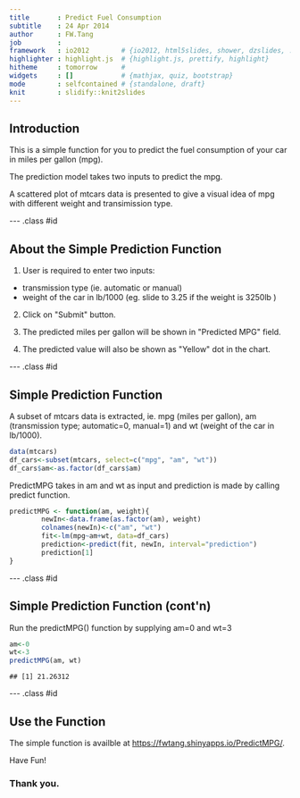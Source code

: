 ```yaml
---
title       : Predict Fuel Consumption
subtitle    : 24 Apr 2014
author      : FW.Tang
job         : 
framework   : io2012        # {io2012, html5slides, shower, dzslides, ...}
highlighter : highlight.js  # {highlight.js, prettify, highlight}
hitheme     : tomorrow      # 
widgets     : []            # {mathjax, quiz, bootstrap}
mode        : selfcontained # {standalone, draft}
knit        : slidify::knit2slides
---
```


## Introduction

This is a simple function for you to predict the fuel consumption of your car in miles per gallon (mpg).

The prediction model takes two inputs to predict the mpg.

A scattered plot of mtcars data is presented to give a visual idea of mpg with different weight and transimission type.


--- .class #id 

## About the Simple Prediction Function

1. User is required to enter two inputs:
 - transmission type (ie. automatic or manual)
 - weight of the car in lb/1000 (eg. slide to 3.25 if the weight is 3250lb )

2. Click on "Submit" button.

3. The predicted miles per gallon will be shown in "Predicted MPG" field.

4. The predicted value will also be shown as "Yellow" dot in the chart.

--- .class #id 

## Simple Prediction Function

A subset of mtcars data is extracted, ie. mpg (miles per gallon), 
am (transmission type; automatic=0, manual=1) and wt (weight of the car in lb/1000).




```r
data(mtcars)
df_cars<-subset(mtcars, select=c("mpg", "am", "wt"))
df_cars$am<-as.factor(df_cars$am)
```



PredictMPG takes in am and wt as input and prediction is made by calling predict function.

```r
predictMPG <- function(am, weight){
        newIn<-data.frame(as.factor(am), weight)
        colnames(newIn)<-c("am", "wt")
        fit<-lm(mpg~am+wt, data=df_cars)
        prediction<-predict(fit, newIn, interval="prediction")
        prediction[1]
} 
```

--- .class #id 

## Simple Prediction Function (cont'n)

Run the predictMPG() function by supplying am=0 and wt=3


```r
am<-0
wt<-3
predictMPG(am, wt)
```

```
## [1] 21.26312
```

--- .class #id 

## Use the Function

The simple function is availble at https://fwtang.shinyapps.io/PredictMPG/.

Have Fun!




### Thank you.
